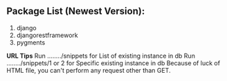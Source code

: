 ## Package List (Newest Version):
1. django 
2. djangorestframework
3. pygments

**URL Tips**
Run ......../snippets for List of existing instance in db
Run ......../snippets/1 or 2 for Specific existing instance in db
Because of luck of HTML file, you can't perform any request other than GET. 